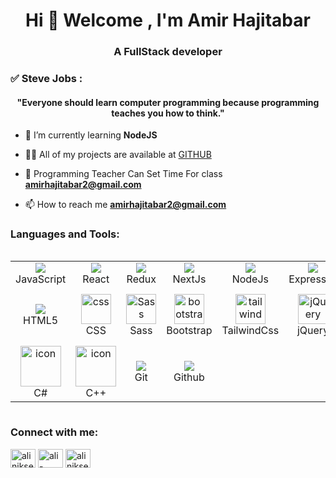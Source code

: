 
<h1 align="center">Hi 🤩 Welcome , I'm Amir Hajitabar</h1>
<h3 align="center">A FullStack developer</h3>

<h3 align="left">✅ Steve Jobs :</h3>
<h4 align="center">"Everyone should learn computer programming because programming teaches you how to think."
</h4> 

- 🌱 I’m currently learning **NodeJS**

- 👨‍💻 All of my projects are available at [GITHUB](https://github.com/amirhajif)

- 💬 Programming Teacher Can Set Time For class **amirhajitabar2@gmail.com**

- 📫 How to reach me **amirhajitabar2@gmail.com**

<h3 align="left">Languages and Tools:</h3>

<div style="display: flex; align-items: flex-start; align: center">
<table align="center">
  <tr>
    <td align="center" width="85">      
            <img src="https://cdn.jsdelivr.net/gh/devicons/devicon@latest/icons/javascript/javascript-original.svg" />
      <br>JavaScript
    </td>
    <td align="center" width="85">
            <img src="https://cdn.jsdelivr.net/gh/devicons/devicon@latest/icons/react/react-original.svg" />
      <br>React
    </td>
    <td align="center" width="85">
            <img src="https://cdn.jsdelivr.net/gh/devicons/devicon@latest/icons/redux/redux-original.svg" />
      <br>Redux
    </td>
    <td align="center" width="85">
            <img src="https://cdn.jsdelivr.net/gh/devicons/devicon@latest/icons/nextjs/nextjs-original.svg" />
      <br>NextJs
    </td>
    <td align="center" width="85">
            <img src="https://cdn.jsdelivr.net/gh/devicons/devicon@latest/icons/nodejs/nodejs-original.svg" />
      <br>NodeJs
    </td>
     <td align="center" width="85">
            <img src="https://cdn.jsdelivr.net/gh/devicons/devicon@latest/icons/express/express-original.svg" />
      <br>ExpressJs
    </td>
    <td align="center"  width="85">
            <img src="https://cdn.jsdelivr.net/gh/devicons/devicon@latest/icons/nestjs/nestjs-original.svg" />
      <br>NestJs
    </td>
    <td align="center" width="85">      
            <img src="https://cdn.jsdelivr.net/gh/devicons/devicon@latest/icons/typescript/typescript-original.svg" />
      <br>TypeScript
    </td>
    </tr>
  <tr>
    <td align="center"  width="85">
            <img src="https://cdn.jsdelivr.net/gh/devicons/devicon@latest/icons/html5/html5-original.svg" />
      <br>HTML5
    </td>
    <td align="center" width="85">
        <img src="https://skillicons.dev/icons?i=css" width="48" height="48" alt="css" />
      <br>CSS
    </td>
                  <td align="center" width="85">
        <img src="https://techstack-generator.vercel.app/sass-icon.svg" width="48" height="48" alt="Sass" />
      <br>Sass
    </td>
    <td align="center"  width="85">
        <img src="https://skillicons.dev/icons?i=bootstrap" width="48" height="48" alt="bootstrap" />
      <br>Bootstrap
    </td>
    <td align="center" width="85">
        <img src="https://skillicons.dev/icons?i=tailwind" width="48" height="48" alt="tailwind" />
      <br>TailwindCss
    </td>
    <td align="center" width="85">
        <img src="https://skillicons.dev/icons?i=jquery" width="48" height="48" alt="jQuery" />
      <br>jQuery
    </td>
    <td align="center" width="85"> 
      <img src="https://cdn.jsdelivr.net/gh/devicons/devicon@latest/icons/postgresql/postgresql-original.svg" />      
      <br>Postgresql
    </td>
    <td align="center" width="85">
        <img src="https://techstack-generator.vercel.app/mysql-icon.svg" alt="icon" width="65" height="65" />
      <br>MySql
    </td>
    </tr>
  <tr>
    <td align="center" width="85">
        <img src="https://techstack-generator.vercel.app/csharp-icon.svg" alt="icon" width="65" height="65" />
      <br>C#
    </td>
    <td align="center" width="85">
        <img src="https://techstack-generator.vercel.app/cpp-icon.svg" alt="icon" width="65" height="65" />
      <br>C++
    </td>
    <td align="center" > 
        <img src="https://cdn.jsdelivr.net/gh/devicons/devicon@latest/icons/git/git-original.svg" />
      <br>Git
    </td>
        <td align="center" width="85">
            <img src="https://cdn.jsdelivr.net/gh/devicons/devicon@latest/icons/github/github-original.svg" />
      <br>Github
    </td>
 </tr>
</table>
</div>


<h3 align="left">Connect with me:</h3>
<p align="left">
<a href="https://twitter.com/amir_hajitabar" target="blank"><img align="center" src="https://raw.githubusercontent.com/rahuldkjain/github-profile-readme-generator/master/src/images/icons/Social/twitter.svg" alt="alinikseresht" height="30" width="40" /></a>
<a href="https://linkedin.com/in/amirhossein-hajitabar-6725a1218/" target="blank"><img align="center" src="https://raw.githubusercontent.com/rahuldkjain/github-profile-readme-generator/master/src/images/icons/Social/linked-in-alt.svg" alt="ali-nikseresht-966560258/" height="30" width="40" /></a>
<a href="https://instagram.com/amir_hajitabar_" target="blank"><img align="center" src="https://raw.githubusercontent.com/rahuldkjain/github-profile-readme-generator/master/src/images/icons/Social/instagram.svg" alt="alinikseresht_web" height="30" width="40" /></a>
